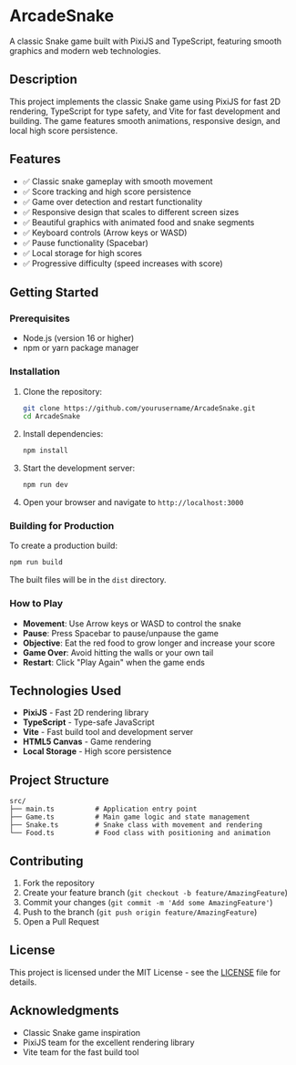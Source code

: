 # ArcadeSnake

A classic Snake game built with PixiJS and TypeScript, featuring smooth graphics and modern web technologies.

## Description

This project implements the classic Snake game using PixiJS for fast 2D rendering, TypeScript for type safety, and Vite for fast development and building. The game features smooth animations, responsive design, and local high score persistence.

## Features

- ✅ Classic snake gameplay with smooth movement
- ✅ Score tracking and high score persistence
- ✅ Game over detection and restart functionality
- ✅ Responsive design that scales to different screen sizes
- ✅ Beautiful graphics with animated food and snake segments
- ✅ Keyboard controls (Arrow keys or WASD)
- ✅ Pause functionality (Spacebar)
- ✅ Local storage for high scores
- ✅ Progressive difficulty (speed increases with score)

## Getting Started

### Prerequisites

- Node.js (version 16 or higher)
- npm or yarn package manager

### Installation

1. Clone the repository:
   ```bash
   git clone https://github.com/yourusername/ArcadeSnake.git
   cd ArcadeSnake
   ```

2. Install dependencies:
   ```bash
   npm install
   ```

3. Start the development server:
   ```bash
   npm run dev
   ```

4. Open your browser and navigate to `http://localhost:3000`

### Building for Production

To create a production build:

```bash
npm run build
```

The built files will be in the `dist` directory.

### How to Play

- **Movement**: Use Arrow keys or WASD to control the snake
- **Pause**: Press Spacebar to pause/unpause the game
- **Objective**: Eat the red food to grow longer and increase your score
- **Game Over**: Avoid hitting the walls or your own tail
- **Restart**: Click "Play Again" when the game ends

## Technologies Used

- **PixiJS** - Fast 2D rendering library
- **TypeScript** - Type-safe JavaScript
- **Vite** - Fast build tool and development server
- **HTML5 Canvas** - Game rendering
- **Local Storage** - High score persistence

## Project Structure

```
src/
├── main.ts          # Application entry point
├── Game.ts          # Main game logic and state management
├── Snake.ts         # Snake class with movement and rendering
└── Food.ts          # Food class with positioning and animation
```

## Contributing

1. Fork the repository
2. Create your feature branch (`git checkout -b feature/AmazingFeature`)
3. Commit your changes (`git commit -m 'Add some AmazingFeature'`)
4. Push to the branch (`git push origin feature/AmazingFeature`)
5. Open a Pull Request

## License

This project is licensed under the MIT License - see the [LICENSE](LICENSE) file for details.

## Acknowledgments

- Classic Snake game inspiration
- PixiJS team for the excellent rendering library
- Vite team for the fast build tool 